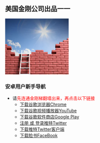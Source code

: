 ## 美国金刚公司出品一一

![image](l-w-s-athird.png)


### 安卓用户新手导航
- 请<font color="Red">先连通金刚梯翻墙出来，再点击以下链接</font>
  - [下载谷歌浏览器Chrome](https://a2zitpro.github.io/web/downloadchrome)
  - [下载谷歌视频播放器YouTube]()
  - [下载谷歌软件商店Google Play]()
  - [注册 或 登录推特Twitter](https://mobile.twitter.com/)
  - [下载推特Twitter客户端](https://play.google.com/store/apps/details?id=com.twitter.android&hl=zh_CN&referrer=utm_source%3Dgoogle%26utm_medium%3Dorganic%26utm_term%3D推特下载&pcampaignid=APPU_1_v0nBXdjgFtDL-gSV7KOgCg)
  - [下载脸书FaceBook]()
